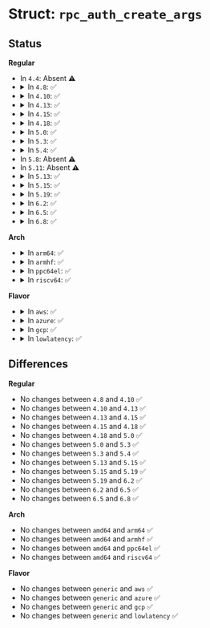 # Struct: <code>rpc_auth_create_args</code>

## Status
<b>Regular</b>
<ul>
<li>
In <code>4.4</code>: Absent ⚠️
</li>
<li>
<details>
<summary>In <code>4.8</code>: ✅</summary>

```c
struct rpc_auth_create_args {
    rpc_authflavor_t pseudoflavor;
    const char *target_name;
};
```
</details>
</li>
<li>
<details>
<summary>In <code>4.10</code>: ✅</summary>

```c
struct rpc_auth_create_args {
    rpc_authflavor_t pseudoflavor;
    const char *target_name;
};
```
</details>
</li>
<li>
<details>
<summary>In <code>4.13</code>: ✅</summary>

```c
struct rpc_auth_create_args {
    rpc_authflavor_t pseudoflavor;
    const char *target_name;
};
```
</details>
</li>
<li>
<details>
<summary>In <code>4.15</code>: ✅</summary>

```c
struct rpc_auth_create_args {
    rpc_authflavor_t pseudoflavor;
    const char *target_name;
};
```
</details>
</li>
<li>
<details>
<summary>In <code>4.18</code>: ✅</summary>

```c
struct rpc_auth_create_args {
    rpc_authflavor_t pseudoflavor;
    const char *target_name;
};
```
</details>
</li>
<li>
<details>
<summary>In <code>5.0</code>: ✅</summary>

```c
struct rpc_auth_create_args {
    rpc_authflavor_t pseudoflavor;
    const char *target_name;
};
```
</details>
</li>
<li>
<details>
<summary>In <code>5.3</code>: ✅</summary>

```c
struct rpc_auth_create_args {
    rpc_authflavor_t pseudoflavor;
    const char *target_name;
};
```
</details>
</li>
<li>
<details>
<summary>In <code>5.4</code>: ✅</summary>

```c
struct rpc_auth_create_args {
    rpc_authflavor_t pseudoflavor;
    const char *target_name;
};
```
</details>
</li>
<li>
In <code>5.8</code>: Absent ⚠️
</li>
<li>
In <code>5.11</code>: Absent ⚠️
</li>
<li>
<details>
<summary>In <code>5.13</code>: ✅</summary>

```c
struct rpc_auth_create_args {
    rpc_authflavor_t pseudoflavor;
    const char *target_name;
};
```
</details>
</li>
<li>
<details>
<summary>In <code>5.15</code>: ✅</summary>

```c
struct rpc_auth_create_args {
    rpc_authflavor_t pseudoflavor;
    const char *target_name;
};
```
</details>
</li>
<li>
<details>
<summary>In <code>5.19</code>: ✅</summary>

```c
struct rpc_auth_create_args {
    rpc_authflavor_t pseudoflavor;
    const char *target_name;
};
```
</details>
</li>
<li>
<details>
<summary>In <code>6.2</code>: ✅</summary>

```c
struct rpc_auth_create_args {
    rpc_authflavor_t pseudoflavor;
    const char *target_name;
};
```
</details>
</li>
<li>
<details>
<summary>In <code>6.5</code>: ✅</summary>

```c
struct rpc_auth_create_args {
    rpc_authflavor_t pseudoflavor;
    const char *target_name;
};
```
</details>
</li>
<li>
<details>
<summary>In <code>6.8</code>: ✅</summary>

```c
struct rpc_auth_create_args {
    rpc_authflavor_t pseudoflavor;
    const char *target_name;
};
```
</details>
</li>
</ul>
<b>Arch</b>
<ul>
<li>
<details>
<summary>In <code>arm64</code>: ✅</summary>

```c
struct rpc_auth_create_args {
    rpc_authflavor_t pseudoflavor;
    const char *target_name;
};
```
</details>
</li>
<li>
<details>
<summary>In <code>armhf</code>: ✅</summary>

```c
struct rpc_auth_create_args {
    rpc_authflavor_t pseudoflavor;
    const char *target_name;
};
```
</details>
</li>
<li>
<details>
<summary>In <code>ppc64el</code>: ✅</summary>

```c
struct rpc_auth_create_args {
    rpc_authflavor_t pseudoflavor;
    const char *target_name;
};
```
</details>
</li>
<li>
<details>
<summary>In <code>riscv64</code>: ✅</summary>

```c
struct rpc_auth_create_args {
    rpc_authflavor_t pseudoflavor;
    const char *target_name;
};
```
</details>
</li>
</ul>
<b>Flavor</b>
<ul>
<li>
<details>
<summary>In <code>aws</code>: ✅</summary>

```c
struct rpc_auth_create_args {
    rpc_authflavor_t pseudoflavor;
    const char *target_name;
};
```
</details>
</li>
<li>
<details>
<summary>In <code>azure</code>: ✅</summary>

```c
struct rpc_auth_create_args {
    rpc_authflavor_t pseudoflavor;
    const char *target_name;
};
```
</details>
</li>
<li>
<details>
<summary>In <code>gcp</code>: ✅</summary>

```c
struct rpc_auth_create_args {
    rpc_authflavor_t pseudoflavor;
    const char *target_name;
};
```
</details>
</li>
<li>
<details>
<summary>In <code>lowlatency</code>: ✅</summary>

```c
struct rpc_auth_create_args {
    rpc_authflavor_t pseudoflavor;
    const char *target_name;
};
```
</details>
</li>
</ul>

## Differences
<b>Regular</b>
<ul>
<li>
No changes between <code>4.8</code> and <code>4.10</code> ✅
</li>
<li>
No changes between <code>4.10</code> and <code>4.13</code> ✅
</li>
<li>
No changes between <code>4.13</code> and <code>4.15</code> ✅
</li>
<li>
No changes between <code>4.15</code> and <code>4.18</code> ✅
</li>
<li>
No changes between <code>4.18</code> and <code>5.0</code> ✅
</li>
<li>
No changes between <code>5.0</code> and <code>5.3</code> ✅
</li>
<li>
No changes between <code>5.3</code> and <code>5.4</code> ✅
</li>
<li>
No changes between <code>5.13</code> and <code>5.15</code> ✅
</li>
<li>
No changes between <code>5.15</code> and <code>5.19</code> ✅
</li>
<li>
No changes between <code>5.19</code> and <code>6.2</code> ✅
</li>
<li>
No changes between <code>6.2</code> and <code>6.5</code> ✅
</li>
<li>
No changes between <code>6.5</code> and <code>6.8</code> ✅
</li>
</ul>
<b>Arch</b>
<ul>
<li>
No changes between <code>amd64</code> and <code>arm64</code> ✅
</li>
<li>
No changes between <code>amd64</code> and <code>armhf</code> ✅
</li>
<li>
No changes between <code>amd64</code> and <code>ppc64el</code> ✅
</li>
<li>
No changes between <code>amd64</code> and <code>riscv64</code> ✅
</li>
</ul>
<b>Flavor</b>
<ul>
<li>
No changes between <code>generic</code> and <code>aws</code> ✅
</li>
<li>
No changes between <code>generic</code> and <code>azure</code> ✅
</li>
<li>
No changes between <code>generic</code> and <code>gcp</code> ✅
</li>
<li>
No changes between <code>generic</code> and <code>lowlatency</code> ✅
</li>
</ul>
